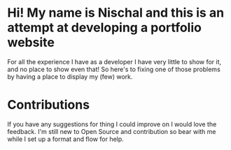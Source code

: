 # Hi! My name is Nischal and this is an attempt at developing a portfolio website

For all the experience I have as a developer I have very little to show for it, and no place to show even that! So here's to fixing one of those problems by having a place to display my (few) work.

# Contributions

If you have any suggestions for thing I could improve on I would love the feedback. I'm still new to Open Source and contribution so bear with me while I set up a format and flow for help.
